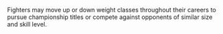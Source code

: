 Fighters may move up or down weight classes throughout their careers to pursue championship titles or compete against opponents of similar size and skill level.
